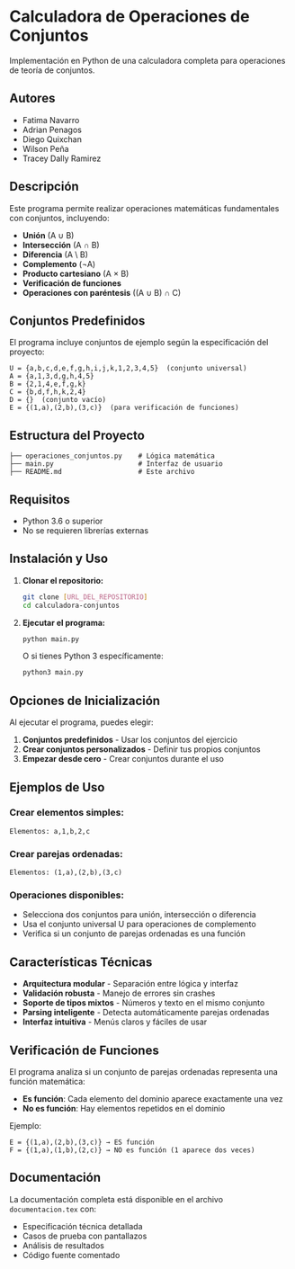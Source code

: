 # Calculadora de Operaciones de Conjuntos

Implementación en Python de una calculadora completa para operaciones de teoría de conjuntos.

## Autores
- Fatima Navarro
- Adrian Penagos
- Diego Quixchan
- Wilson Peña
- Tracey Dally Ramirez

## Descripción

Este programa permite realizar operaciones matemáticas fundamentales con conjuntos, incluyendo:

- **Unión** (A ∪ B)
- **Intersección** (A ∩ B)
- **Diferencia** (A \ B)
- **Complemento** (¬A)
- **Producto cartesiano** (A × B)
- **Verificación de funciones**
- **Operaciones con paréntesis** ((A ∪ B) ∩ C)

## Conjuntos Predefinidos

El programa incluye conjuntos de ejemplo según la especificación del proyecto:

```
U = {a,b,c,d,e,f,g,h,i,j,k,1,2,3,4,5}  (conjunto universal)
A = {a,1,3,d,g,h,4,5}
B = {2,1,4,e,f,g,k}
C = {b,d,f,h,k,2,4}
D = {}  (conjunto vacío)
E = {(1,a),(2,b),(3,c)}  (para verificación de funciones)
```

## Estructura del Proyecto

```
├── operaciones_conjuntos.py    # Lógica matemática
├── main.py                     # Interfaz de usuario
├── README.md                   # Este archivo
```

## Requisitos

- Python 3.6 o superior
- No se requieren librerías externas

## Instalación y Uso

1. **Clonar el repositorio:**
   ```bash
   git clone [URL_DEL_REPOSITORIO]
   cd calculadora-conjuntos
   ```

2. **Ejecutar el programa:**
   ```bash
   python main.py
   ```
   
   O si tienes Python 3 específicamente:
   ```bash
   python3 main.py
   ```

## Opciones de Inicialización

Al ejecutar el programa, puedes elegir:

1. **Conjuntos predefinidos** - Usar los conjuntos del ejercicio
2. **Crear conjuntos personalizados** - Definir tus propios conjuntos
3. **Empezar desde cero** - Crear conjuntos durante el uso

## Ejemplos de Uso

### Crear elementos simples:
```
Elementos: a,1,b,2,c
```

### Crear parejas ordenadas:
```
Elementos: (1,a),(2,b),(3,c)
```

### Operaciones disponibles:
- Selecciona dos conjuntos para unión, intersección o diferencia
- Usa el conjunto universal U para operaciones de complemento
- Verifica si un conjunto de parejas ordenadas es una función

## Características Técnicas

- **Arquitectura modular** - Separación entre lógica y interfaz
- **Validación robusta** - Manejo de errores sin crashes
- **Soporte de tipos mixtos** - Números y texto en el mismo conjunto
- **Parsing inteligente** - Detecta automáticamente parejas ordenadas
- **Interfaz intuitiva** - Menús claros y fáciles de usar

## Verificación de Funciones

El programa analiza si un conjunto de parejas ordenadas representa una función matemática:

- **Es función**: Cada elemento del dominio aparece exactamente una vez
- **No es función**: Hay elementos repetidos en el dominio

Ejemplo:
```
E = {(1,a),(2,b),(3,c)} → ES función
F = {(1,a),(1,b),(2,c)} → NO es función (1 aparece dos veces)
```

## Documentación

La documentación completa está disponible en el archivo `documentacion.tex` con:
- Especificación técnica detallada
- Casos de prueba con pantallazos
- Análisis de resultados
- Código fuente comentado

